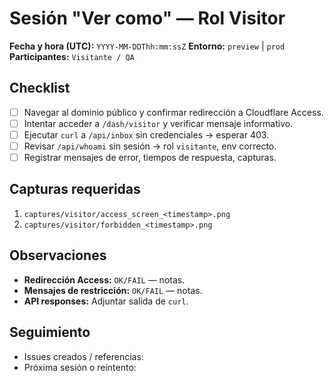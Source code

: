 # Sesión "Ver como" — Rol Visitor

**Fecha y hora (UTC):** `YYYY-MM-DDThh:mm:ssZ`
**Entorno:** `preview` | `prod`
**Participantes:** `Visitante / QA`

## Checklist
- [ ] Navegar al dominio público y confirmar redirección a Cloudflare Access.
- [ ] Intentar acceder a `/dash/visitor` y verificar mensaje informativo.
- [ ] Ejecutar `curl` a `/api/inbox` sin credenciales → esperar 403.
- [ ] Revisar `/api/whoami` sin sesión → rol `visitante`, env correcto.
- [ ] Registrar mensajes de error, tiempos de respuesta, capturas.

## Capturas requeridas
1. `captures/visitor/access_screen_<timestamp>.png`
2. `captures/visitor/forbidden_<timestamp>.png`

## Observaciones
- **Redirección Access:** `OK/FAIL` — notas.
- **Mensajes de restricción:** `OK/FAIL` — notas.
- **API responses:** Adjuntar salida de `curl`.

## Seguimiento
- Issues creados / referencias:
- Próxima sesión o reintento:
